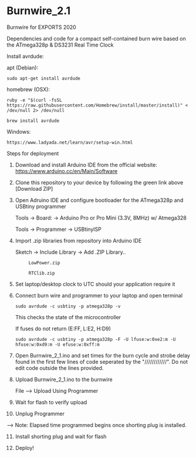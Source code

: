 # Burnwire_2.1
Burnwire for EXPORTS 2020

Dependencies and code for a compact self-contained burn wire based on the ATmega328p & DS3231 Real Time Clock

Install avrdude:

apt (Debian):

    sudo apt-get install avrdude

homebrew (OSX):

    ruby -e "$(curl -fsSL https://raw.githubusercontent.com/Homebrew/install/master/install)" < /dev/null 2> /dev/null

    brew install avrdude

Windows:

    https://www.ladyada.net/learn/avr/setup-win.html

Steps for deployment

1) Download and install Arduino IDE from the official website:  https://www.arduino.cc/en/Main/Software
2) Clone this repository to your device by following the green link above [Download ZIP]
3) Open Adruino IDE and configure bootloader for the ATmega328p and USBtiny programmer

      Tools -> Board: -> Arduino Pro or Pro Mini (3.3V, 8MHz) w/ Atmega328

      Tools -> Programmer -> USBtinyISP

4) Import .zip libraries from repository into Arduino IDE 

      Sketch -> Include Library -> Add .ZIP Library..
            
            LowPower.zip
            
            RTClib.zip

5) Set laptop/desktop clock to UTC should your application require it

6) Connect burn wire and programmer to your laptop and open terminal

       sudo avrdude -c usbtiny -p atmega328p -v
      
      This checks the state of the microcontroller 
      
      If fuses do not return (E:FF, L:E2, H:D9)
      
       sudo avrdude -c usbtiny -p atmega328p -F -U lfuse:w:0xe2:m -U hfuse:w:0xd9:m -U efuse:w:0xff:m
 

7) Open Burnwire_2_1.ino and set times for the burn cycle and strobe delay found in the first few lines of code seperated by the "////////////". Do not edit code outside the lines provided.

8) Upload Burnwire_2_1.ino to the burnwire

      File --> Upload Using Programmer
      
9) Wait for flash to verify upload

10) Unplug Programmer

--> Note: Elapsed time programmed begins once shorting plug is installed. 

11) Install shorting plug and wait for flash

12) Deploy!
